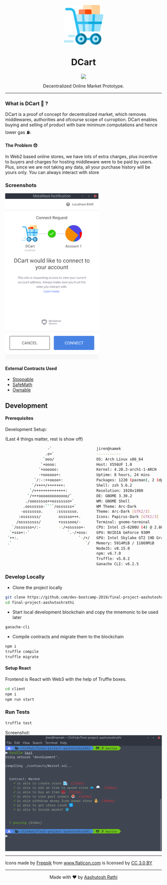 <p align="center"><img src="client/public/favicon.png" align="center" width="128"><p>

<h1 align="center"> DCart </h1> 
<p align="center">
<a href="https://travis-ci.org/dev-bootcamp-2019/final-project-aashutoshrathi">
    <img src="https://img.shields.io/travis/dev-bootcamp-2019/final-project-aashutoshrathi/master.svg?style=for-the-badge" align="center">
</a>
</p>
<p align="center">Decentralized Online Market Prototype.</p>
<hr>

### What is DCart 🛒 ?

DCart is a proof of concept for decentralized market, which removes middlewares, authorities and ofcourse scope of curroption. DCart enables buying and selling of product with bare minimum computations and hence lower gas ⛽.

#### The Problem 😞

In Web2 based online stores, we have lots of extra charges, plus incentive to buyers and charges for hosting middleware were to be paid by users.
Plus, since we are not taking any data, all your purchase history will be yours only. You can always interact with store

### Screenshots

<img src="./assets/init-permissions.png" align="center" width="300">


#### External Contracts Used

- [Stoppable](contracts/Stoppable.sol)
- [SafeMath](contracts/SafeMath.sol)
- [Ownable](contracts/Ownable.sol)

## Development

#### Prerequisites

Development Setup:

(Last 4 things matter, rest is show off)

`````sh
                   -`                    jiren@namek
                  .o+`                   -----------
                 `ooo/                   OS: Arch Linux x86_64
                `+oooo:                  Host: X556UF 1.0
               `+oooooo:                 Kernel: 4.20.3-arch1-1-ARCH
               -+oooooo+:                Uptime: 8 hours, 24 mins
             `/:-:++oooo+:               Packages: 1220 (pacman), 2 (dpkg)
            `/++++/+++++++:              Shell: zsh 5.6.2
           `/++++++++++++++:             Resolution: 1920x1080
          `/+++ooooooooooooo/`           DE: GNOME 3.30.2
         ./ooosssso++osssssso+`          WM: GNOME Shell
        .oossssso-````/ossssss+`         WM Theme: Arc-Dark
       -osssssso.      :ssssssso.        Theme: Arc-Dark [GTK2/3]
      :osssssss/        osssso+++.       Icons: Papirus-Dark [GTK2/3]
     /ossssssss/        +ssssooo/-       Terminal: gnome-terminal
   `/ossssso+/:-        -:/+osssso+-     CPU: Intel i5-6200U (4) @ 2.800GHz
  `+sso+:-`                 `.-/+oso:    GPU: NVIDIA GeForce 930M
 `++:.                           `-/+/   GPU: Intel Skylake GT2 [HD Graphics 520]
 .`                                 `/   Memory: 5914MiB / 11869MiB
                                         NodeJS: v8.15.0
                                         npm: v6.7.0
                                         Truffle: v5.0.2
                                         Ganache CLI: v6.2.5
`````

### Develop Locally

- Clone the project locally

```sh
git clone https://github.com/dev-bootcamp-2019/final-project-aashutoshrathi.git
cd final-project-aashutoshrathi
```

- Start local development blockchain and copy the mnemonic to be used later

```sh
ganache-cli
```

- Compile contracts and migrate them to the blockchain

```sh
npm i
truffle compile
truffle migrate
```

#### Setup React

Frontend is React with Web3 with the help of Truffle boxes.

```sh
cd client
npm i
npm run start
```

### Run Tests

```sh
truffle test
```

Screenshot:
<img src="./assets/test-snap.png" align="center" width="650">

---

<div>Icons made by <a href="https://www.freepik.com/" title="Freepik">Freepik</a> from <a href="https://www.flaticon.com/" 			    title="Flaticon">www.flaticon.com</a> is licensed by <a href="http://creativecommons.org/licenses/by/3.0/" 			    title="Creative Commons BY 3.0" target="_blank">CC 3.0 BY</a></div>

---

<p align="center"> Made with ❤️ by <a href="https://github.com/aashutoshrathi">Aashutosh Rathi</a></p>
